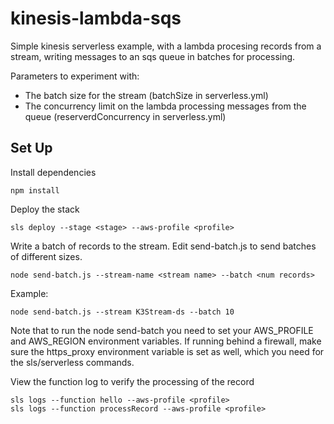 # kinesis-lambda-sqs

Simple kinesis serverless example, with a lambda procesing records from a
stream, writing messages to an sqs queue in batches for processing.

Parameters to experiment with:

* The batch size for the stream (batchSize in serverless.yml)
* The concurrency limit on the lambda processing messages from the queue (reserverdConcurrency in serverless.yml)

## Set Up

Install dependencies

```console
npm install
```

Deploy the stack

```console
sls deploy --stage <stage> --aws-profile <profile>
```

Write a batch of records to the stream. Edit send-batch.js to send batches of different sizes.

```console
node send-batch.js --stream-name <stream name> --batch <num records>
```

Example:

```console
node send-batch.js --stream K3Stream-ds --batch 10
```

Note that to run the node send-batch you need to set your AWS_PROFILE and AWS_REGION environment variables. If running behind a firewall, make sure the https_proxy environment variable is set as well, which you need for the sls/serverless commands.

View the function log to verify the processing of the record

```console
sls logs --function hello --aws-profile <profile>
sls logs --function processRecord --aws-profile <profile>
```

